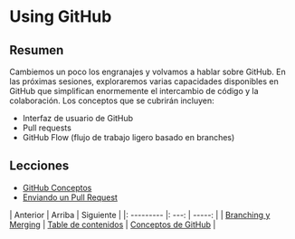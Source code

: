 <!-- begin auto-generated title section -->
# Using GitHub
<!-- end auto-generated section -->


## Resumen

Cambiemos un poco los engranajes y volvamos a hablar sobre GitHub. En las próximas sesiones, exploraremos varias capacidades disponibles en GitHub que simplifican enormemente el intercambio de código y la colaboración. Los conceptos que se cubrirán incluyen:

* Interfaz de usuario de GitHub
* Pull requests
* GitHub Flow (flujo de trabajo ligero basado en branches)


## Lecciones

* [GitHub Conceptos](./github_concepts.md)
* [Enviando un Pull Request](./github_submit_pull_request.md)

<!-- begin auto-generated nav-links section -->
| Anterior | Arriba | Siguiente |
|: --------- |: ---: | -----: |
| [Branching y Merging](./git_branch_merge.md) | [Table de contenidos](./README.md) | [Conceptos de GitHub](./github_concepts.md) |
<!-- end auto-generated section -->
